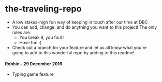# the-traveling-repo

* A low stakes-high fun way of keeping in touch after our time at DBC
* You can add, change, and do anything you want to this project! The only rules are:
  * You break it, you fix it!
  * Have fun :) 
* Check out a branch for your feature and let us all know what you're going to add to this wonderful repo by adding to this readme!

#### Robbie - 29 December 2016
* Typing game feature


